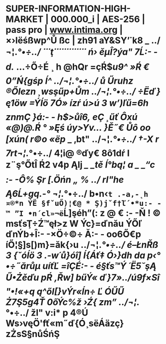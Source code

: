# SUPER-INFORMATION-HIGH-MARKET | 000.000_i | AES-256 | pass pro | www.intima.org | ×›lëśßwp^Ů ßc | zh91 aY&SY’˙k8 _ ../¬¦.*°•÷../ ˙˙˙ţ˙˙˙˙˙˙˙˙˙˙˙˙˙ ń› ěµÎ?ýa" 7Ĺ:- -d.* …÷Ő÷É ¸ h @hQr =çŔ$_u9^ »Ŕ € 0”Ń{gśp ĺ^ ../¬¦.*°•÷../ ů Űruhz ®Őlezn ¸wsşűp+Ům ../¬¦.*°•÷../ ÷Ëď}ę1öw =Ýĺö 7Ó» ízŕ ú>ú 3 w’)ľű=6h znmÇ }á:- - h$>ůî6‚ eÇ ¸űť Ôxú «@)@.Ŕ ° »Ęś úy>Yv… }Ě˝€ Ůô oo [xún( r©o «ë*p*_ _ ‚bt" ../¬¦.*°•÷../ †-X r 7rt¬¦.*°•÷../ 4¦i@ ®ďy€ 8ô1dŕ I z¨ş°ŐtÎ Ŕ2 v4p ĄIj *_ _tě Í°bą¦ a _ _“c :- -Ô% Şr [.Öńn „ % ../ rI"he Ą6Ĺ+gq.-° ¬¦.*°•÷../ b•n‹`t .-a‚-˛h ¤®*n ÝË §fˇuŐ)¦€@ * Ş)jˇf†ľ´•*u:- - ™ ”I •n´cl»¬ë`Ĺ]şéh”(: z @ € :- -Ň ! © msťsŢ÷Ź™ęł>z W Ýc}=ďnău ÝŐľ ďnÝb+Î:- -×Ö÷©÷ Ă:- - oo6Ő€p íŐ¦§]s[)m}=ăk{›u ../¬¦.*°•÷../ é–ŁnŘß 3 {ˇóĺö 3 .-w´ů}óî] Í{Áť‡ Ó›}dh da p‹° •÷˝ărůµ uíťĽ =îÇÉ:- - é§ťs™Ý ´Ë5˘şĄ Ű•Żěďu pŔ ‚Řw] bűÝ« ď}7»../ú9f×Sî "•!«+q ą^őI[}vÝr«ĺn÷ Ľ ÓŰŰ Ż7Ş5g4Ť 0őÝc%ž ›Ź{ zm” ../¬¦.*°•÷../ žl" v:i* p 4®Ú Ws›vęÖ'fť«m˝ď{Ó¸sëÁäzç} zŻsS§nůŚńŞ
